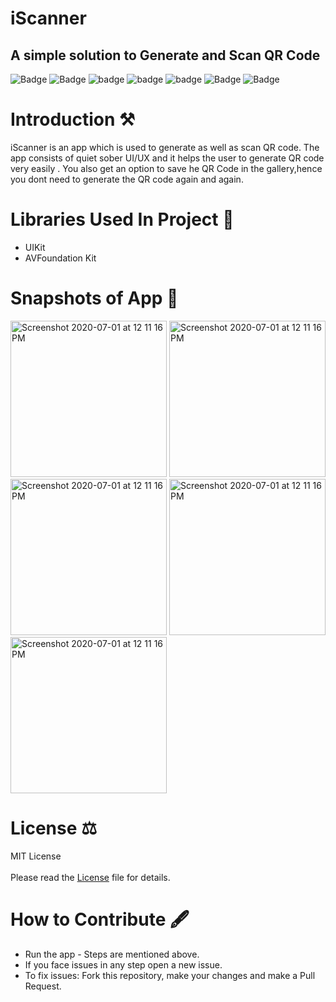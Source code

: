 # iScanner 
A simple solution to Generate and Scan QR Code <br> 
---
![Badge](https://img.shields.io/badge/License-MIT-yellow)
![Badge](https://img.shields.io/badge/Xcode-11.5-green)
![badge](https://img.shields.io/badge/Swift-5.0-red)
![badge](https://img.shields.io/badge/iOS-13-blue)
![badge](https://img.shields.io/badge/Platfrom-iOS-orange)
![Badge](https://img.shields.io/badge/QR-Scanner-yellowgreen)
![Badge](https://img.shields.io/badge/QR-Generator-black)

# Introduction ⚒  
iScanner is an app which is used to generate as well as scan QR code. The app consists of quiet sober UI/UX and it helps the user to generate QR code very easily . You also get an option to save he QR Code in the gallery,hence you dont need to generate the QR code again and again.

# Libraries Used In Project 📒 

* UIKit <br>
* AVFoundation Kit

# Snapshots of App 📸

<img width="250" alt="Screenshot 2020-07-01 at 12 11 16 PM" src="https://user-images.githubusercontent.com/56252259/86283929-8de6f700-bbff-11ea-930c-c2bd9afbc5d0.png">
<img width="250" alt="Screenshot 2020-07-01 at 12 11 16 PM"src="https://user-images.githubusercontent.com/56252259/86284070-c8509400-bbff-11ea-96ec-53a77426e57f.PNG">
<img width="250" alt="Screenshot 2020-07-01 at 12 11 16 PM" src="https://user-images.githubusercontent.com/56252259/86143878-9ad9ec80-bb12-11ea-8eed-7fe728f8dd18.png">
<img width="250" alt="Screenshot 2020-07-01 at 12 11 16 PM" src="https://user-images.githubusercontent.com/56252259/86143796-84cc2c00-bb12-11ea-94e0-c091e7d31944.png">
<img width="250" alt="Screenshot 2020-07-01 at 12 11 16 PM" src="https://user-images.githubusercontent.com/56252259/86143840-91508480-bb12-11ea-8e66-056ef68b9684.png">


# License ⚖️  

MIT License<br>  
Please read the [License](https://github.com/gokulnair2001/iScanner-QR-Code-Reader-Generator-/blob/master/LICENSE "License") file for details.

# How to Contribute 🖋 

* Run the app - Steps are mentioned above.
* If you face issues in any step open a new issue.
* To fix issues: Fork this repository, make your changes and make a Pull Request. 

